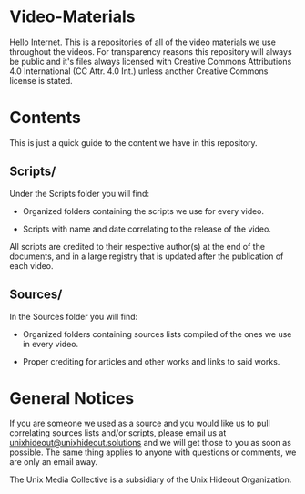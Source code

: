 # Video-Materials

Hello Internet.  This is a repositories of all of the video materials we use throughout the videos.  For transparency reasons this repository will always be public and it's files always
licensed with Creative Commons Attributions 4.0 International (CC Attr. 4.0 Int.) unless another Creative Commons license is stated. 

# Contents

This is just a quick guide to the content we have in this repository.

## Scripts/

Under the Scripts folder you will find:


  - Organized folders containing the scripts we use for every video.  
      
  - Scripts with name and date correlating to the release of the video. 

All scripts are credited to their respective author(s) at the end of the documents, and in a large registry that is updated after the publication of each video.

## Sources/

In the Sources folder you will find:

  - Organized folders containing sources lists compiled of the ones we use in every video.

  - Proper crediting for articles and other works and links to said works.


# General Notices

If you are someone we used as a source and you would like us to pull correlating sources lists and/or scripts, please email us at unixhideout@unixhideout.solutions
and we will get those to you as soon as possible.  The same thing applies to anyone with questions or comments, we are only an email away.


The Unix Media Collective is a subsidiary of the Unix Hideout Organization.
